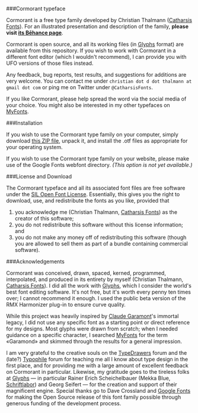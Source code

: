 ###Cormorant typeface

Cormorant is a free type family developed by Christian Thalmann ([Catharsis Fonts](https://www.myfonts.com/foundry/Catharsis_Fonts/)).  For an illustrated presentation and description of the family, **please visit [its Bēhance page](https://www.behance.net/gallery/28579883/Cormorant-an-open-source-display-font-family)**.

Cormorant is open source, and all its working files (in [Glyphs](https://glyphsapp.com/) format) are available from this repository. If you wish to work with Cormorant in a different font editor (which I wouldn't recommend), I can provide you with UFO versions of those files instead.

Any feedback, bug reports, test results, and suggestions for additions are very welcome. You can contact me under `christian dot d dot thalmann at gmail dot com` or ping me on Twitter under `@CatharsisFonts`.  

If you like Cormorant, please help spread the word via the social media of your choice. You might also be interested in my other typefaces on [MyFonts](http://www.myfonts.com/foundry/Catharsis_Fonts/).

###Installation

If you wish to use the Cormorant type family on your computer, simply download [this ZIP file](https://github.com/CatharsisFonts/Cormorant/blob/master/Cormorant_OTF_Font_Family.zip?raw=true), unpack it, and install the .otf files as appropriate for your operating system.

If you wish to use the Cormorant type family on your website, please make use of the Google Fonts webfont directory.  *(This option is not yet available.)*

###License and Download
 
The Cormorant typeface and all its associated font files are free software under the [SIL Open Font License](https://github.com/CatharsisFonts/Cormorant/blob/master/LICENSE.md). Essentially, this gives you the right to download, use, and redistribute the fonts as you like, provided that 

1. you acknowledge me (Christian Thalmann, [Catharsis Fonts](https://www.myfonts.com/foundry/Catharsis_Fonts/)) as the creator of this software;
2. you do not redistribute this software without this license information; and 
3. you do not make any money off of redistributing this software (though you are allowed to sell them as part of a bundle containing commercial software).

###Acknowledgements
 
Cormorant was conceived, drawn, spaced, kerned, programmed, interpolated, and produced in its entirety by myself (Christian Thalmann, [Catharsis Fonts](https://www.myfonts.com/foundry/Catharsis_Fonts/)). I did all the work with [Glyphs](https://glyphsapp.com/), which I consider the world's best font editing software. It's not free, but it's worth every penny ten times over; I cannot recommend it enough. I used the public beta version of the RMX Harmonizer plug-in to ensure curve quality.
 
While this project was heavily inspired by [Claude Garamont](https://en.wikipedia.org/wiki/Claude_Garamond)'s immortal legacy, I did not use any specific font as a starting point or direct reference for my designs. Most glyphs were drawn from scratch; when I needed guidance on a specific character, I searched [MyFonts](https://www.myfonts.com/) for the term «Garamond» and skimmed through the results for a general impression.
 
I am very grateful to the creative souls on the [TypeDrawers](http://typedrawers.com/) forum and the (late?) [Typophile](http://typophile.com/) forum for teaching me all I know about type design in the first place, and for providing me with a large amount of excellent feedback on Cormorant in particular. Likewise, my gratitude goes to the tireless folks at [Glyphs](https://glyphsapp.com/) — in particular Rainer Erich Scheichelbauer (Mekka Blue, [Schriftlabor](http://schriftlabor.at/)) and Georg Seifert — for the creation and support of their magnificent engine. Special thanks go to Dave Crossland and [Google Fonts](https://www.google.com/fonts) for making the Open Source release of this font family possible through generous funding of the development process. 
